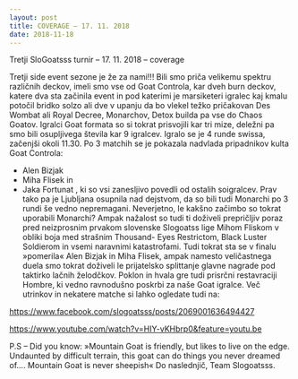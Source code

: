 ```yaml
---
layout: post
title: COVERAGE – 17. 11. 2018 
date: 2018-11-18
---
```

Tretji SloGoatsss turnir – 17. 11. 2018 – coverage

Tretji side event sezone je že za nami!!! Bili smo priča velikemu spektru različnih deckov, imeli smo vse od Goat Controla, kar dveh burn deckov, katere dva sta začinila event in pod katerimi je marsiketeri igralec kaj kmalu potočil bridko solzo ali dve v upanju da bo vlekel težko pričakovan Des Wombat ali Royal Decree, Monarchov, Detox builda pa vse do Chaos Goatov.
Igralci Goat formata so si tokrat prisvojili kar tri mize, deležni pa smo bili osupljivega števila kar 9 igralcev. Igralo se je 4 runde swissa, začenjši okoli 11.30. Po 3 matchih se je pokazala nadvlada pripadnikov kulta Goat Controla:
- Alen Bizjak
- Miha Flisek in
- Jaka Fortunat
, ki so vsi zanesljivo povedli od ostalih soigralcev. Prav tako pa je Ljubljana osupnila nad dejstvom, da so bili tudi Monarchi po 3 rundi še vedno nepremagani. Neverjetno, le kakšno začimbo so tokrat uporabili Monarchi? Ampak nažalost so tudi ti doživeli prepričljiv poraz pred neizprosnim prvakom slovenske Slogoatss lige Mihom Fliskom v obliki boja med strašnim Thousand- Eyes Restrictom, Black Luster Soldierom in vsemi naravnimi katastrofami.
Tudi tokrat sta se v finalu »pomerila« Alen Bizjak in Miha Flisek, ampak namesto veličastnega duela smo tokrat doživeli le prijatelsko splittanje glavne nagrade pod taktirko lačnih želodčkov. Poklon in hvala gre tudi prisrčni restavraciji Hombre, ki vedno ravnodušno poskrbi za naše Goat igralce.
Več utrinkov in nekatere matche si lahko ogledate tudi na:

 https://www.facebook.com/slogoatsss/posts/2069001636494427

https://www.youtube.com/watch?v=HIY-vKHbrp0&feature=youtu.be

P.S – Did you know: »Mountain Goat is friendly, but likes to live on the edge. Undaunted by difficult terrain, this goat can do things you never dreamed of.... Mountain Goat is never sheepish«
Do naslednjič,
Team Slogoatsss.
